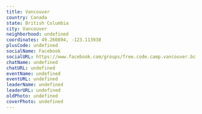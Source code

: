 ```yaml
---
title: Vancouver
country: Canada
state: British Columbia
city: Vancouver
neighborhood: undefined
coordinates: 49.260894, -123.113938
plusCode: undefined
socialName: Facebook
socialURL: https://www.facebook.com/groups/free.code.camp.vancouver.bc.canada
chatName: undefined
chatURL: undefined
eventName: undefined
eventURL: undefined
leaderName: undefined
leaderURL: undefined
oldPhoto: undefined
coverPhoto: undefined
---
```


